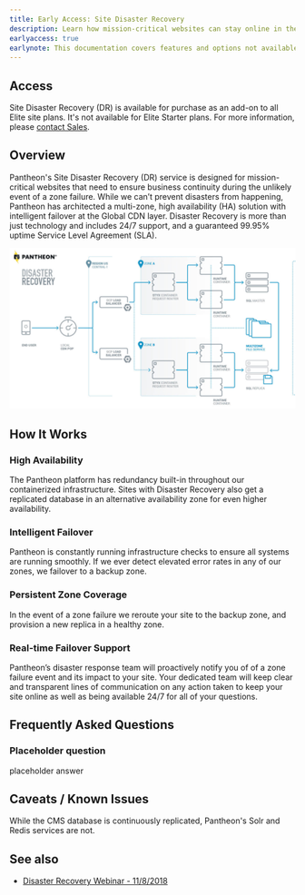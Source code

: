 ```yaml
---
title: Early Access: Site Disaster Recovery
description: Learn how mission-critical websites can stay online in the event of a total zone failure
earlyaccess: true
earlynote: This documentation covers features and options not available across the entire platform.
---
```


## Access

Site Disaster Recovery (DR) is available for purchase as an add-on to all Elite site plans. It's not available for Elite Starter plans. For more information, please [contact Sales](https://pantheon.io/contact-us).

## Overview

Pantheon's Site Disaster Recovery (DR) service is designed for mission-critical websites that need to ensure business continuity during the unlikely event of a zone failure. While we can’t prevent disasters from happening, Pantheon has architected a multi-zone, high availability (HA) solution with intelligent failover at the Global CDN layer. Disaster Recovery is more than just technology and includes 24/7 support, and a guaranteed 99.95% uptime Service Level Agreement (SLA).  

![Pantheon Site Disaster Recovery Architecture Diagram](/source/docs/assets/images/site-dr-diagram.jpg)

## How It Works

### High Availability
The Pantheon platform has redundancy built-in throughout our containerized infrastructure. Sites with Disaster Recovery also get a replicated database in an alternative availability zone for even higher availability.

### Intelligent Failover
Pantheon is constantly running infrastructure checks to ensure all systems are running smoothly. If we ever detect elevated error rates in any of our zones, we failover to a backup zone.

### Persistent Zone Coverage
In the event of a zone failure we reroute your site to the backup zone, and provision a new replica in a healthy zone.

### Real-time Failover Support  
Pantheon’s disaster response team will proactively notify you of of a zone failure event and its impact to your site. Your dedicated team will keep clear and transparent lines of communication on any action taken to keep your site online as well as being available 24/7 for all of your questions.


## Frequently Asked Questions

### Placeholder question

placeholder answer

## Caveats / Known Issues

While the CMS database is continuously replicated, Pantheon's Solr and Redis services are not.  


## See also
- [Disaster Recovery Webinar - 11/8/2018 ](https://pantheon.io/resources/disaster-recovery-webinar)
